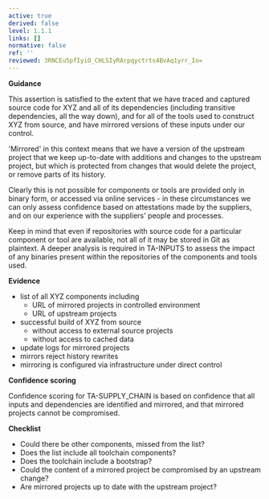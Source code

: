 ```yaml
---
active: true
derived: false
level: 1.1.1
links: []
normative: false
ref: ''
reviewed: 3RNCEu5pfIyiO_CHLSIyRArpqyctrts4BvAq1yrr_Io=
---
```


**Guidance**

This assertion is satisfied to the extent that we have traced and captured
source code for XYZ and all of its dependencies (including transitive
dependencies, all the way down), and for all of the tools used to construct
XYZ from source, and have mirrored versions of these inputs under our control.

'Mirrored' in this context means that we have a version of the upstream project
that we keep up-to-date with additions and changes to the upstream project,
but which is protected from changes that would delete the project, or remove
parts of its history.

Clearly this is not possible for components or tools are provided only in
binary form, or accessed via online services - in these circumstances we can
only assess confidence based on attestations made by the suppliers, and on our
experience with the suppliers' people and processes.

Keep in mind that even if repositories with source code for a particular
component or tool are available, not all of it may be stored in Git as
plaintext. A deeper analysis is required in TA-INPUTS to assess the impact of any
binaries present within the repositories of the components and tools used.

**Evidence**

- list of all XYZ components including
  - URL of mirrored projects in controlled environment
  - URL of upstream projects
- successful build of XYZ from source
  - without access to external source projects
  - without access to cached data
- update logs for mirrored projects
- mirrors reject history rewrites
- mirroring is configured via infrastructure under direct control

**Confidence scoring**

Confidence scoring for TA-SUPPLY_CHAIN is based on confidence that all inputs and
dependencies are identified and mirrored, and that mirrored projects cannot be
compromised.

**Checklist**

- Could there be other components, missed from the list?
- Does the list include all toolchain components?
- Does the toolchain include a bootstrap?
- Could the content of a mirrored project be compromised by an upstream change?
- Are mirrored projects up to date with the upstream project?
